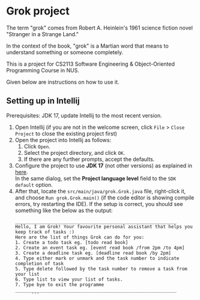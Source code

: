 # Grok project
The term "grok" comes from Robert A. Heinlein's 1961 science fiction novel "Stranger in a Strange Land."

In the context of the book, "grok" is a Martian word that means to understand something or someone completely.

This is a project for CS2113 Software Engineering & Object-Oriented Programming Course in NUS.

Given below are instructions on how to use it.

## Setting up in Intellij

Prerequisites: JDK 17, update Intellij to the most recent version.

1. Open Intellij (if you are not in the welcome screen, click `File` > `Close Project` to close the existing project first)
1. Open the project into Intellij as follows:
   1. Click `Open`.
   1. Select the project directory, and click `OK`.
   1. If there are any further prompts, accept the defaults.
1. Configure the project to use **JDK 17** (not other versions) as explained in [here](https://www.jetbrains.com/help/idea/sdk.html#set-up-jdk).<br>
   In the same dialog, set the **Project language level** field to the `SDK default` option.
3. After that, locate the `src/main/java/grok.Grok.java` file, right-click it, and choose `Run grok.Grok.main()` (if the code editor is showing compile errors, try restarting the IDE). If the setup is correct, you should see something like the below as the output:
   ```
   ____________________________________________________________
   Hello, I am Grok! Your favourite personal assistant that helps you keep track of tasks :)
   Here are the list of things Grok can do for you:
   1. Create a todo task eg. [todo read book]
   2. Create an event task eg. [event read book /from 2pm /to 4pm]
   3. Create a deadline task eg. [deadline read book /by 2pm]
   4. Type either mark or unmark and the task number to indicate completion of task
   5. Type delete followed by the task number to remove a task from your list
   6. Type list to view your list of tasks.
   7. Type bye to exit the programme
   ____________________________________________________________
         ```
